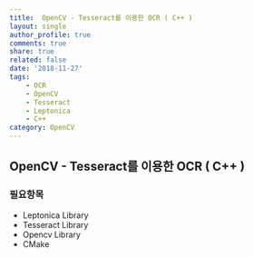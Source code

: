 ```yaml
---
title:  OpenCV - Tesseract를 이용한 OCR ( C++ )
layout: single
author_profile: true
comments: true
share: true
related: false
date: '2018-11-27'
tags:
    - OCR
    - OpenCV
    - Tesseract
    - Leptonica
    - C++
category: OpenCV
---
```


## OpenCV - Tesseract를 이용한 OCR ( C++ )

### 필요항목
* Leptonica Library
* Tesseract Library
* Opencv Library
* CMake

